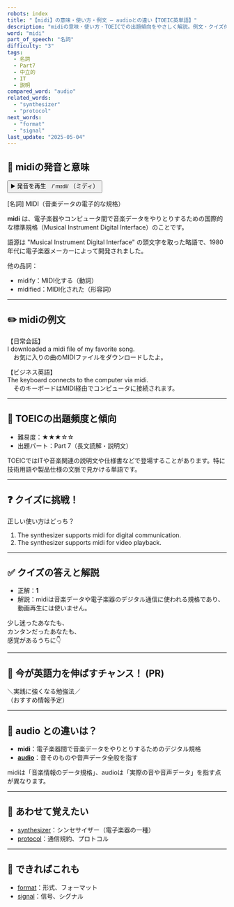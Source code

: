```yaml
---
robots: index
title: "【midi】の意味・使い方・例文 ― audioとの違い【TOEIC英単語】"
description: "midiの意味・使い方・TOEICでの出題傾向をやさしく解説。例文・クイズ付きでaudioとの違いもわかりやすく学べます。"
word: "midi"
part_of_speech: "名詞"
difficulty: "3"
tags:
  - 名詞
  - Part7
  - 中立的
  - IT
  - 説明
compared_word: "audio"
related_words:
  - "synthesizer"
  - "protocol"
next_words:
  - "format"
  - "signal"
last_update: "2025-05-04"
---
```


## 🔰 midiの発音と意味

<button class="play-audio" onclick="playTTS('midi')">
  <span class="play-audio-main">
    ▶️ 発音を再生　/ˈmɪdi/
  </span>
  <span class="play-audio-sub">
    （ミディ）
  </span>
</button>

[名詞] MIDI（音楽データの電子的な規格）

**midi** は、電子楽器やコンピュータ間で音楽データをやりとりするための国際的な標準規格（Musical Instrument Digital Interface）のことです。

語源は "Musical Instrument Digital Interface" の頭文字を取った略語で、1980年代に電子楽器メーカーによって開発されました。

他の品詞：  
- midify：MIDI化する（動詞）
- midified：MIDI化された（形容詞）

---

## ✏️ midiの例文

【日常会話】  
I downloaded a midi file of my favorite song.  
　お気に入りの曲のMIDIファイルをダウンロードしたよ。

【ビジネス英語】  
The keyboard connects to the computer via midi.  
　そのキーボードはMIDI経由でコンピュータに接続されます。

---

## 🎯 TOEICの出題頻度と傾向

- 難易度：★★★☆☆
- 出題パート：Part 7（長文読解・説明文）

TOEICではITや音楽関連の説明文や仕様書などで登場することがあります。特に技術用語や製品仕様の文脈で見かける単語です。

---

## ❓ クイズに挑戦！

正しい使い方はどっち？

1. The synthesizer supports midi for digital communication.  
2. The synthesizer supports midi for video playback.

---

## ✅ クイズの答えと解説

- 正解：**1**
- 解説：midiは音楽データや電子楽器のデジタル通信に使われる規格であり、動画再生には使いません。

少し迷ったあなたも、  
カンタンだったあなたも、  
感覚があるうちに👇️

---

## 🚀 今が英語力を伸ばすチャンス！ (PR)

<div class="info-center">
＼実践に強くなる勉強法／<br>  
（おすすめ情報予定）
</div>

---

## 🤔  audio との違いは？

- **midi**：電子楽器間で音楽データをやりとりするためのデジタル規格
- **[audio](/word/audio/)**：音そのものや音声データ全般を指す

midiは「音楽情報のデータ規格」、audioは「実際の音や音声データ」を指す点が異なります。

---

## 🧩 あわせて覚えたい

- [synthesizer](/word/synthesizer/)：シンセサイザー（電子楽器の一種）
- [protocol](/word/protocol/)：通信規約、プロトコル

---

## 📖 できればこれも

- [format](/word/format/)：形式、フォーマット
- [signal](/word/signal/)：信号、シグナル

<!-- cvid: aid25_bid46 -->
